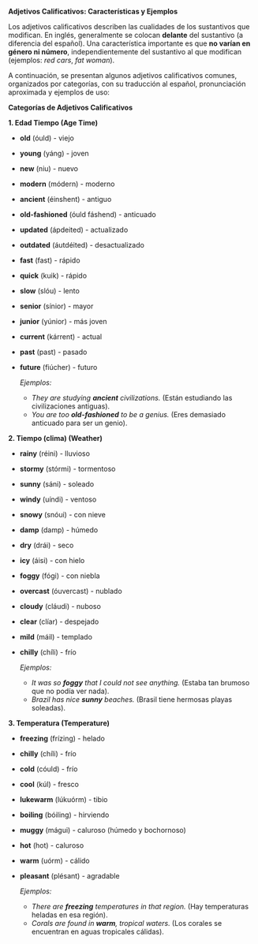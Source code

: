 

**Adjetivos Calificativos: Características y Ejemplos**

Los adjetivos calificativos describen las cualidades de los sustantivos que modifican. En inglés, generalmente se colocan **delante** del sustantivo (a diferencia del español). Una característica importante es que **no varían en género ni número**, independientemente del sustantivo al que modifican (ejemplos: *red cars*, *fat woman*).

A continuación, se presentan algunos adjetivos calificativos comunes, organizados por categorías, con su traducción al español, pronunciación aproximada y ejemplos de uso:

**Categorías de Adjetivos Calificativos**

**1. Edad   Tiempo (Age   Time)**

*   **old** (óuld) - viejo
*   **young** (yáng) - joven
*   **new** (niu) - nuevo
*   **modern** (módern) - moderno
*   **ancient** (éinshent) - antiguo
*   **old-fashioned** (óuld fáshend) - anticuado
*   **updated** (ápdeited) - actualizado
*   **outdated** (áutdéited) - desactualizado
*   **fast** (fast) - rápido
*   **quick** (kuik) - rápido
*   **slow** (slóu) - lento
*   **senior** (sínior) - mayor
*   **junior** (yúnior) - más joven
*   **current** (kárrent) - actual
*   **past** (past) - pasado
*   **future** (fiúcher) - futuro

    *Ejemplos:*

    *   *They are studying **ancient** civilizations.* (Están estudiando las civilizaciones antiguas).
    *   *You are too **old-fashioned** to be a genius.* (Eres demasiado anticuado para ser un genio).

**2. Tiempo (clima) (Weather)**

*   **rainy** (réini) - lluvioso
*   **stormy** (stórmi) - tormentoso
*   **sunny** (sáni) - soleado
*   **windy** (uíndi) - ventoso
*   **snowy** (snóui) - con nieve
*   **damp** (damp) - húmedo
*   **dry** (drái) - seco
*   **icy** (áisi) - con hielo
*   **foggy** (fógi) - con niebla
*   **overcast** (óuvercast) - nublado
*   **cloudy** (cláudi) - nuboso
*   **clear** (clíar) - despejado
*   **mild** (máil) - templado
*   **chilly** (chíli) - frío

    *Ejemplos:*

    *   *It was so **foggy** that I could not see anything.* (Estaba tan brumoso que no podía ver nada).
    *   *Brazil has nice **sunny** beaches.* (Brasil tiene hermosas playas soleadas).

**3. Temperatura (Temperature)**

*   **freezing** (frízing) - helado
*   **chilly** (chíli) - frío
*   **cold** (cóuld) - frío
*   **cool** (kúl) - fresco
*   **lukewarm** (lúkuórm) - tibio
*   **boiling** (bóiling) - hirviendo
*   **muggy** (mágui) - caluroso (húmedo y bochornoso)
*   **hot** (hot) - caluroso
*   **warm** (uórm) - cálido
*   **pleasant** (plésant) - agradable

    *Ejemplos:*

    *   *There are **freezing** temperatures in that region.* (Hay temperaturas heladas en esa región).
    *   *Corals are found in **warm**, tropical waters.* (Los corales se encuentran en aguas tropicales cálidas).
